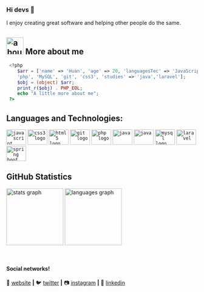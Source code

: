 ### Hi devs 👋
I enjoy creating great software and helping other people do the same.

###

## <img width="45" alt="about" src="https://raw.github.com/elizarov/elizarov/master/about.png"> More about me


```php
 <?php
    $arr = ['name' => 'Huan', 'age' => 20, 'languagesTec' => 'JavaScript', 
    'php', 'MySQL', 'git', 'css3', 'studies' => 'java','laravel'];
    $obj = (object) $arr;
    print_r($obj) . PHP_EOL;
    echo "A little more about me";
 ?>
```



## **Languages ​​and Technologies:**  


<div align="left">
  <code><img src="https://cdn.jsdelivr.net/gh/devicons/devicon/icons/javascript/javascript-original.svg" height="40" width="52" alt="javascript logo"  /></code>
  <code><img src="https://cdn.jsdelivr.net/gh/devicons/devicon/icons/css3/css3-original.svg" height="40" width="52" alt="css3 logo"  /></code>
  <code><img src="https://cdn.jsdelivr.net/gh/devicons/devicon/icons/html5/html5-original.svg" height="40" width="52" alt="html5 logo"  /></code>
  <code><img src="https://cdn.jsdelivr.net/gh/devicons/devicon/icons/git/git-original.svg" height="40" width="52" alt="git logo"  /></code>
  <code><img src="https://cdn.jsdelivr.net/gh/devicons/devicon/icons/php/php-original.svg" height="40" width="52" alt="php logo"/></code>
   <code><img src="https://cdn.jsdelivr.net/gh/devicons/devicon/icons/java/java-plain.svg" height="40" width="52" alt="java" /></code>
 <code><img src="https://cdn.jsdelivr.net/gh/devicons/devicon/icons/docker/docker-plain.svg" height="40" width="52" alt="java" /></code>
  <code><img src="https://cdn.jsdelivr.net/gh/devicons/devicon/icons/mysql/mysql-original.svg" height="40" width="52" alt="mysql logo"/></code>
   <code><img src="https://cdn.jsdelivr.net/gh/devicons/devicon/icons/laravel/laravel-original.svg" height="40" width="52" alt="laravel" /></code>
  <code><img src="https://cdn.jsdelivr.net/gh/devicons/devicon@latest/icons/spring/spring-original.svg" height="40" width="52" alt="spring boot"/></code>
</div>

## **GitHub Statistics**

<div align="left">
  <img src="https://github-readme-stats.vercel.app/api?username=neneca-lab&hide_title=false&hide_rank=false&show_icons=true&include_all_commits=true&count_private=true&disable_animations=false&theme=gruvbox_light&locale=en&hide_border=false&order=1" height="150" alt="stats graph"  />
  <img src="https://github-readme-stats.vercel.app/api/top-langs?username=neneca-lab&locale=en&hide_title=false&layout=compact&card_width=320&langs_count=5&theme=gruvbox_light&hide_border=false&order=2" height="150" alt="languages graph"  />
</div>

[website]: https://sonecoode.netlify.app/
[twitter]: https://twitter.com/SonecaHuan
[instagram]: https://www.instagram.com/nenecahuan/
[linkedin]: https://www.linkedin.com/in/huan-dos-santos-salom%C3%A3o-672115213/
<br>

#### Social networks!

🏡 [website][website] **|** 
🐦 [twitter][twitter] **|** 
📷 [instagram][instagram] **|** 
👔 [linkedin][linkedin]




